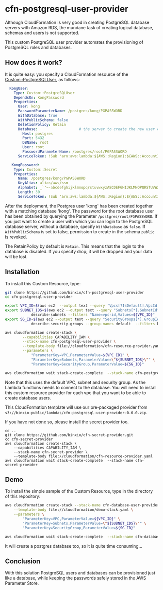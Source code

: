 # cfn-postgresql-user-provider

Although CloudFormation is very good in creating PostgreSQL database servers with Amazon RDS, the mundane task of creating logical database, schemas and users is not supported. 

This custom PostgreSQL user provider automates the provisioning of PostgreSQL roles and databases.


## How does it work?
It is quite easy: you specify a CloudFormation resource of the [Custom::PostgreSQLUser](docs/PostgreSQLUser.md), as follows:

```yaml
  KongUser:
    Type: Custom::PostgreSQLUser
    DependsOn: KongPassword
    Properties:
      User: kong
      PasswordParameterName: /postgres/kong/PGPASSWORD
      WithDatabase: true
      WithPublicSchema: false
      DeletionPolicy: Retain 
      Database:                   # the server to create the new user or database in
        Host: postgres
        Port: 5432
        DBName: root
        User: root
        PasswordParameterName: /postgres/root/PGPASSWORD                # put your root password is in the parameter store
      ServiceToken: !Sub 'arn:aws:lambda:${AWS::Region}:${AWS::AccountId}:function:binxio-cfn-postgresql-user-provider-vpc-${AppVPC}'

   KongPassword:
    Type: Custom::Secret
    Properties:
      Name: /postgres/kong/PGPASSWORD
      KeyAlias: alias/aws/ssm
      Alphabet: _`'~-abcdefghijklmnopqrstuvwxyzABCDEFGHIJKLMNOPQRSTUVWXYZ0123456789
      Length: 30
      ServiceToken: !Sub 'arn:aws:lambda:${AWS::Region}:${AWS::AccountId}:function:binxio-cfn-secret-provider'
```

After the deployment, the Postgres user 'kong' has been created together with a matching database 'kong'. The password for the root database user has been obtained by querying the Parameter `/postgres/root/PGPASSWORD`.  If you just want to create a user with which you can login to the PostgreSQL database server, without a database, specify `WithDatabase` as `false`.  If `WithPublicSchema` is set to false, permission to create in the schema `public` is revoked.

The RetainPolicy by default is `Retain`. This means that the login to the database is disabled. If you specify drop, it will be dropped and your data will be lost.


## Installation
To install this Custom Resource, type:

```sh
git clone https://github.com/binxio/cfn-postgresql-user-provider
cd cfn-postgresql-user-provider

export VPC_ID=$(aws ec2  --output text --query 'Vpcs[?IsDefault].VpcId' describe-vpcs)
export SUBNET_IDS=$(aws ec2 --output text --query "Subnets[*].SubnetId" \
			describe-subnets --filters "Name=vpc-id,Values=${VPC_ID}" | tr '\t' ',')
export SG_ID=$(aws ec2 --output text --query "SecurityGroups[*].GroupId" \
			describe-security-groups --group-names default  --filters Name=vpc-id,Values=$VPC_ID)

aws cloudformation create-stack \
        --capabilities CAPABILITY_IAM \
        --stack-name cfn-postgresql-user-provider \
        --template-body file://cloudformation/cfn-resource-provider.yaml  \
        --parameters \
			"ParameterKey=VPC,ParameterValue=${VPC_ID}" \
			"ParameterKey=Subnets,ParameterValue=\"${SUBNET_IDS}\"" \
			"ParameterKey=SecurityGroup,ParameterValue=${SG_ID}"

aws cloudformation wait stack-create-complete  --stack-name cfn-postgresql-user-provider 
```
Note that this uses the default VPC, subnet and security group. As the Lambda functions needs to connect to the database. You will need to 
install this custom resource provider for each vpc that you want to be able to create database users.

This CloudFormation template will use our pre-packaged provider from `s3://binxio-public/lambdas/cfn-postgresql-user-provider-0.6.0.zip`.

If you have not done so, please install the secret provider too.

```
cd ..
git clone https://github.com/binxio/cfn-secret-provider.git 
cd cfn-secret-provider
aws cloudformation create-stack \
	--capabilities CAPABILITY_IAM \
	--stack-name cfn-secret-provider \
	--template-body file://cloudformation/cfn-resource-provider.yaml
aws cloudformation wait stack-create-complete  --stack-name cfn-secret-provider 

```


## Demo

To install the simple sample of the Custom Resource, type in the directory of
this repository:

```sh
aws cloudformation create-stack --stack-name cfn-database-user-provider-demo \
	--template-body file://cloudformation/demo-stack.yaml \
	--parameters \
		"ParameterKey=VPC,ParameterValue=${VPC_ID}" \
		"ParameterKey=Subnets,ParameterValue=\"${SUBNET_IDS}\"" \
		"ParameterKey=SecurityGroup,ParameterValue=${SG_ID}"

aws cloudformation wait stack-create-complete  --stack-name cfn-database-user-provider-demo
```
It will create a postgres database too, so it is quite time consuming...

## Conclusion
With this solution PostgreSQL users and databases can be provisioned just like a database, while keeping the
passwords safely stored in the AWS Parameter Store.
